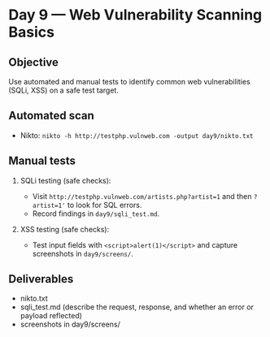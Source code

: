 # Day 9 — Web Vulnerability Scanning Basics

## Objective
Use automated and manual tests to identify common web vulnerabilities (SQLi, XSS) on a safe test target.

## Automated scan
- Nikto: `nikto -h http://testphp.vulnweb.com -output day9/nikto.txt`

## Manual tests
1. SQLi testing (safe checks):
   - Visit `http://testphp.vulnweb.com/artists.php?artist=1` and then `?artist=1'` to look for SQL errors.
   - Record findings in `day9/sqli_test.md`.

2. XSS testing (safe checks):
   - Test input fields with `<script>alert(1)</script>` and capture screenshots in `day9/screens/`.

## Deliverables
- nikto.txt
- sqli_test.md (describe the request, response, and whether an error or payload reflected)
- screenshots in day9/screens/
